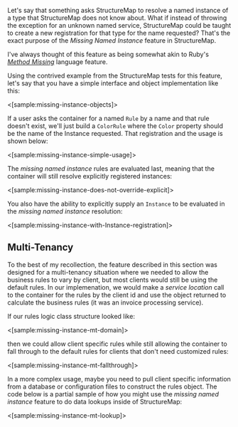 <!--Title: Handling Missing Named Instances-->
<!--Url: handling-missing-named-instances-->


Let's say that something asks StructureMap to resolve a named instance of a type that StructureMap does not know about. What if instead
of throwing the exception for an unknown named service, StructureMap could be taught to create a new registration for that type for the name
requested? That's the exact purpose of the _Missing Named Instance_ feature in StructureMap.

<div class="alert alert-info" role="alert">I've always thought of this feature as being somewhat akin to Ruby's <i><a href="http://rubylearning.com/satishtalim/ruby_method_missing.html">Method Missing</a></i> language feature.</div>

Using the contrived example from the StructureMap tests for this feature, let's say that you have a simple interface and object implementation like this:

<[sample:missing-instance-objects]>

If a user asks the container for a named `Rule` by a name and that rule doesn't exist, we'll just build
a `ColorRule` where the `Color` property should be the name of the Instance requested. That registration
and the usage is shown below:

<[sample:missing-instance-simple-usage]>

The _missing named instance_ rules are evaluated last, meaning that the container will still resolve
explicitly registered instances:

<[sample:missing-instance-does-not-override-explicit]>

You also have the ability to explicitly supply an `Instance` to be evaluated in the _missing named instance_
resolution:

<[sample:missing-instance-with-Instance-registration]>

## Multi-Tenancy

To the best of my recollection, the feature described in this section was designed for a multi-tenancy situation where
we needed to allow the business rules to vary by client, but most clients would still be using the default rules. In our
implemenation, we would make a _service location_ call to the container for the rules by the client id and use the
object returned to calculate the business rules (it was an invoice processing service).

If our rules logic class structure looked like:

<[sample:missing-instance-mt-domain]>

then we could allow client specific rules while still allowing the container to fall through to the default rules
for clients that don't need customized rules:

<[sample:missing-instance-mt-fallthrough]>

In a more complex usage, maybe you need to pull client specific information from a database or configuration files
to construct the rules object. The code below is a partial sample of how you might use the _missing named instance_
feature to do data lookups inside of StructureMap:

<[sample:missing-instance-mt-lookup]>

